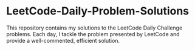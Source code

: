 # LeetCode-Daily-Problem-Solutions
This repository contains my solutions to the LeetCode Daily Challenge problems. Each day, I tackle the problem presented by LeetCode and provide a well-commented, efficient solution.
